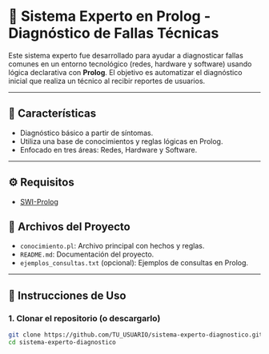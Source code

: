 # 🧠 Sistema Experto en Prolog - Diagnóstico de Fallas Técnicas

Este sistema experto fue desarrollado para ayudar a diagnosticar fallas comunes en un entorno tecnológico (redes, hardware y software) usando lógica declarativa con **Prolog**. El objetivo es automatizar el diagnóstico inicial que realiza un técnico al recibir reportes de usuarios.

---

## 📌 Características

- Diagnóstico básico a partir de síntomas.
- Utiliza una base de conocimientos y reglas lógicas en Prolog.
- Enfocado en tres áreas: Redes, Hardware y Software.

---

## ⚙️ Requisitos

- [SWI-Prolog](https://www.swi-prolog.org/Download.html)

## 📁 Archivos del Proyecto

- `conocimiento.pl`: Archivo principal con hechos y reglas.
- `README.md`: Documentación del proyecto.
- `ejemplos_consultas.txt` (opcional): Ejemplos de consultas en Prolog.

---

## 🚀 Instrucciones de Uso

### 1. Clonar el repositorio (o descargarlo)

```bash
git clone https://github.com/TU_USUARIO/sistema-experto-diagnostico.git
cd sistema-experto-diagnostico